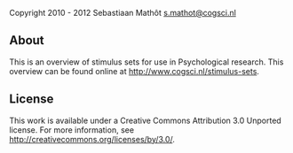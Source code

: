 Copyright 2010 - 2012 Sebastiaan Mathôt <s.mathot@cogsci.nl>

About
-----

This is an overview of stimulus sets for use in Psychological research. This overview can be found online at <http://www.cogsci.nl/stimulus-sets>.

License
-------

This work is available under a Creative Commons Attribution 3.0 Unported license. For more information, see <http://creativecommons.org/licenses/by/3.0/>.